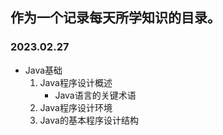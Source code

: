 ## 作为一个记录每天所学知识的目录。
### 2023.02.27
+ Java基础  
  1. Java程序设计概述   
        + Java语言的关键术语
  2. Java程序设计环境
  3. Java的基本程序设计结构
  